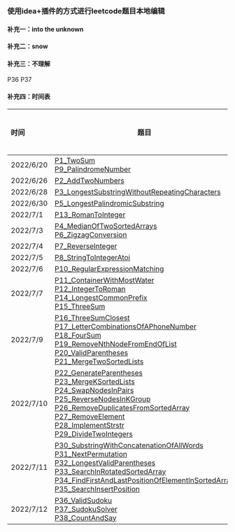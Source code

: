 ### 使用idea+插件的方式进行leetcode题目本地编辑

#### 补充一：into the unknown

#### 补充二：snow

#### 补充三：不理解

P36
P37

#### 补充四：时间表
|	时间	|	题目	|	当日题数	|	总题数	|	总天数	|	间隔时间	|
|	:---	|	---	|	---:	|	---:	|	---:	|	---:	|
|	2022/6/20	|	[P1_TwoSum](https://github.com/behappy00/LeetCodeSolution/tree/master/src/leetcode/editor/cn/P1_TwoSum.java) <br> [P9_PalindromeNumber](https://github.com/behappy00/LeetCodeSolution/tree/master/src/leetcode/editor/cn/P9_PalindromeNumber.java)	|	2	|	2	|	1	|	0	|
|	2022/6/26	|	[P2_AddTwoNumbers](https://github.com/behappy00/LeetCodeSolution/tree/master/src/leetcode/editor/cn/P2_AddTwoNumbers.java)	|	1	|	3	|	2	|	6	|
|	2022/6/28	|	[P3_LongestSubstringWithoutRepeatingCharacters](https://github.com/behappy00/LeetCodeSolution/tree/master/src/leetcode/editor/cn/P3_LongestSubstringWithoutRepeatingCharacters.java)	|	1	|	4	|	3	|	8	|
|	2022/6/30	|	[P5_LongestPalindromicSubstring](https://github.com/behappy00/LeetCodeSolution/tree/master/src/leetcode/editor/cn/P5_LongestPalindromicSubstring.java)	|	1	|	5	|	4	|	10	|
|	2022/7/1	|	[P13_RomanToInteger](https://github.com/behappy00/LeetCodeSolution/tree/master/src/leetcode/editor/cn/P13_RomanToInteger.java)	|	1	|	6	|	5	|	11	|
|	2022/7/3	|	[P4_MedianOfTwoSortedArrays](https://github.com/behappy00/LeetCodeSolution/tree/master/src/leetcode/editor/cn/P4_MedianOfTwoSortedArrays.java) <br> [P6_ZigzagConversion](https://github.com/behappy00/LeetCodeSolution/tree/master/src/leetcode/editor/cn/P6_ZigzagConversion.java)	|	2	|	8	|	6	|	13	|
|	2022/7/4	|	[P7_ReverseInteger](https://github.com/behappy00/LeetCodeSolution/tree/master/src/leetcode/editor/cn/P7_ReverseInteger.java)	|	1	|	9	|	7	|	14	|
|	2022/7/5	|	[P8_StringToIntegerAtoi](https://github.com/behappy00/LeetCodeSolution/tree/master/src/leetcode/editor/cn/P8_StringToIntegerAtoi.java)	|	1	|	10	|	8	|	15	|
|	2022/7/6	|	[P10_RegularExpressionMatching](https://github.com/behappy00/LeetCodeSolution/tree/master/src/leetcode/editor/cn/P10_RegularExpressionMatching.java)	|	1	|	11	|	9	|	16	|
|	2022/7/7	|	[P11_ContainerWithMostWater](https://github.com/behappy00/LeetCodeSolution/tree/master/src/leetcode/editor/cn/P11_ContainerWithMostWater.java) <br> [P12_IntegerToRoman](https://github.com/behappy00/LeetCodeSolution/tree/master/src/leetcode/editor/cn/P12_IntegerToRoman.java) <br> [P14_LongestCommonPrefix](https://github.com/behappy00/LeetCodeSolution/tree/master/src/leetcode/editor/cn/P14_LongestCommonPrefix.java) <br> [P15_ThreeSum](https://github.com/behappy00/LeetCodeSolution/tree/master/src/leetcode/editor/cn/P15_ThreeSum.java)	|	4	|	15	|	10	|	17	|
|	2022/7/9	|	[P16_ThreeSumClosest](https://github.com/behappy00/LeetCodeSolution/tree/master/src/leetcode/editor/cn/P16_ThreeSumClosest.java) <br> [P17_LetterCombinationsOfAPhoneNumber](https://github.com/behappy00/LeetCodeSolution/tree/master/src/leetcode/editor/cn/P17_LetterCombinationsOfAPhoneNumber.java) <br> [P18_FourSum](https://github.com/behappy00/LeetCodeSolution/tree/master/src/leetcode/editor/cn/P18_FourSum.java) <br> [P19_RemoveNthNodeFromEndOfList](https://github.com/behappy00/LeetCodeSolution/tree/master/src/leetcode/editor/cn/P19_RemoveNthNodeFromEndOfList.java) <br> [P20_ValidParentheses](https://github.com/behappy00/LeetCodeSolution/tree/master/src/leetcode/editor/cn/P20_ValidParentheses.java) <br> [P21_MergeTwoSortedLists](https://github.com/behappy00/LeetCodeSolution/tree/master/src/leetcode/editor/cn/P21_MergeTwoSortedLists.java)	|	6	|	21	|	11	|	19	|
|	2022/7/10	|	[P22_GenerateParentheses](https://github.com/behappy00/LeetCodeSolution/tree/master/src/leetcode/editor/cn/P22_GenerateParentheses.java) <br> [P23_MergeKSortedLists](https://github.com/behappy00/LeetCodeSolution/tree/master/src/leetcode/editor/cn/P23_MergeKSortedLists.java) <br> [P24_SwapNodesInPairs](https://github.com/behappy00/LeetCodeSolution/tree/master/src/leetcode/editor/cn/P24_SwapNodesInPairs.java) <br> [P25_ReverseNodesInKGroup](https://github.com/behappy00/LeetCodeSolution/tree/master/src/leetcode/editor/cn/P25_ReverseNodesInKGroup.java) <br> [P26_RemoveDuplicatesFromSortedArray](https://github.com/behappy00/LeetCodeSolution/tree/master/src/leetcode/editor/cn/P26_RemoveDuplicatesFromSortedArray.java) <br> [P27_RemoveElement](https://github.com/behappy00/LeetCodeSolution/tree/master/src/leetcode/editor/cn/P27_RemoveElement.java) <br> [P28_ImplementStrstr](https://github.com/behappy00/LeetCodeSolution/tree/master/src/leetcode/editor/cn/P28_ImplementStrstr.java)  <br> [P29_DivideTwoIntegers](https://github.com/behappy00/LeetCodeSolution/tree/master/src/leetcode/editor/cn/P29_DivideTwoIntegers.java)	|	8	|	29	|	12	|	20	|
|	2022/7/11	|	[P30_SubstringWithConcatenationOfAllWords](https://github.com/behappy00/LeetCodeSolution/tree/master/src/leetcode/editor/cn/P30_SubstringWithConcatenationOfAllWords.java) <br> [P31_NextPermutation](https://github.com/behappy00/LeetCodeSolution/tree/master/src/leetcode/editor/cn/P31_NextPermutation.java) <br> [P32_LongestValidParentheses](https://github.com/behappy00/LeetCodeSolution/tree/master/src/leetcode/editor/cn/P32_LongestValidParentheses.java) <br> [P33_SearchInRotatedSortedArray](https://github.com/behappy00/LeetCodeSolution/tree/master/src/leetcode/editor/cn/P33_SearchInRotatedSortedArray.java) <br> [P34_FindFirstAndLastPositionOfElementInSortedArray](https://github.com/behappy00/LeetCodeSolution/tree/master/src/leetcode/editor/cn/P34_FindFirstAndLastPositionOfElementInSortedArray.java) <br> [P35_SearchInsertPosition](https://github.com/behappy00/LeetCodeSolution/tree/master/src/leetcode/editor/cn/P35_SearchInsertPosition.java)	|	6	|	35	|	13	|	21	|
|	2022/7/12	|	[P36_ValidSudoku](https://github.com/behappy01/LeetCodeSolution/tree/master/src/leetcode/editor/cn/P36_ValidSudoku.java) <br> [P37_SudokuSolver](https://github.com/behappy00/LeetCodeSolution/tree/master/src/leetcode/editor/cn/P37_SudokuSolver.java) <br> [P38_CountAndSay](https://github.com/behappy00/LeetCodeSolution/tree/master/src/leetcode/editor/cn/P38_CountAndSay.java)	|	3	|	38	|	14	|	22	|
